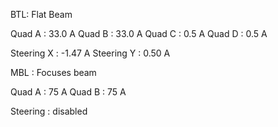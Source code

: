 BTL: Flat Beam

Quad A : 33.0 A
Quad B : 33.0 A
Quad C : 0.5 A
Quad D : 0.5 A

Steering X : -1.47 A
Steering Y : 0.50 A


MBL : Focuses beam

Quad A : 75 A
Quad B : 75 A

Steering : disabled
